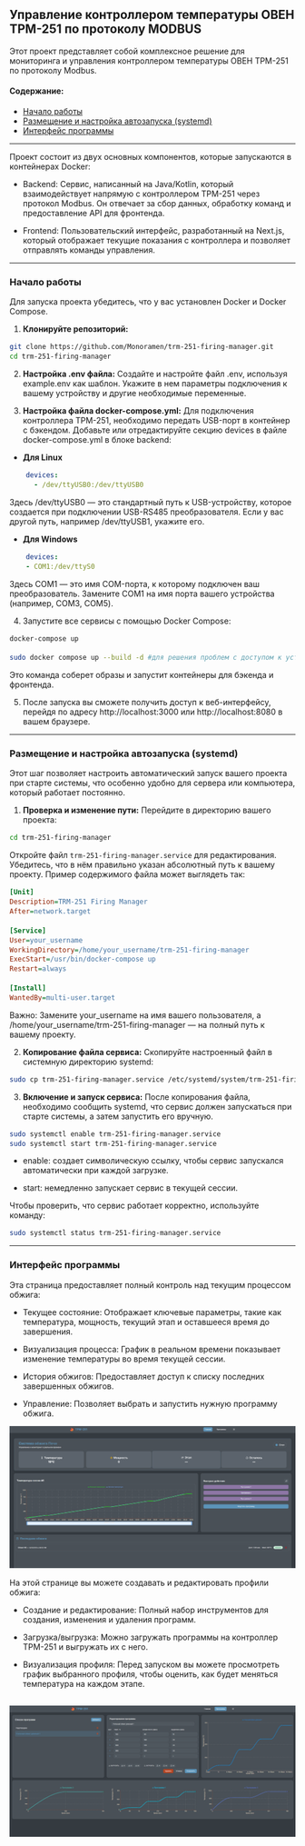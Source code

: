 ## Управление контроллером температуры ОВЕН ТРМ-251 по протоколу MODBUS
Этот проект представляет собой комплексное решение для мониторинга и управления контроллером температуры ОВЕН ТРМ-251 по протоколу Modbus.

#### **Содержание:**
- [Начало работы](#Начало-работы)
- [Размещение и настройка автозапуска (systemd)](#Размещение-и-настройка-автозапуска-(systemd))
- [Интерфейс программы](#Интерфейс-программы)
---
Проект состоит из двух основных компонентов, которые запускаются в контейнерах Docker:

- Backend: Сервис, написанный на Java/Kotlin, который взаимодействует напрямую с контроллером ТРМ-251 через протокол Modbus. Он отвечает за сбор данных, обработку команд и предоставление API для фронтенда.

- Frontend: Пользовательский интерфейс, разработанный на Next.js, который отображает текущие показания с контроллера и позволяет отправлять команды управления.
---
### Начало работы
Для запуска проекта убедитесь, что у вас установлен Docker и Docker Compose.

1. **Клонируйте репозиторий:**
``` bash
git clone https://github.com/Monoramen/trm-251-firing-manager.git
cd trm-251-firing-manager
```
2. **Настройка .env файла:**
Создайте и настройте файл .env, используя example.env как шаблон. Укажите в нем параметры подключения к вашему устройству и другие необходимые переменные.

3. **Настройка файла docker-compose.yml:**
Для подключения контроллера ТРМ-251, необходимо передать USB-порт в контейнер с бэкендом. Добавьте или отредактируйте секцию devices в файле docker-compose.yml в блоке backend:

- **Для Linux**
```yaml
    devices:
      - /dev/ttyUSB0:/dev/ttyUSB0
```
Здесь /dev/ttyUSB0 — это стандартный путь к USB-устройству, которое создается при подключении USB-RS485 преобразователя. Если у вас другой путь, например /dev/ttyUSB1, укажите его.

- **Для Windows**
```yaml
    devices:
    - COM1:/dev/ttyS0
```
Здесь COM1 — это имя COM-порта, к которому подключен ваш преобразователь. Замените COM1 на имя порта вашего устройства (например, COM3, COM5).

4. Запустите все сервисы с помощью Docker Compose:
```bash
docker-compose up

sudo docker compose up --build -d #для решения проблем с доступом к устройству на linux
```
Это команда соберет образы и запустит контейнеры для бэкенда и фронтенда.

5. После запуска вы сможете получить доступ к веб-интерфейсу, перейдя по адресу http://localhost:3000 или http://localhost:8080 в вашем браузере.
---

### Размещение и настройка автозапуска (systemd)

Этот шаг позволяет настроить автоматический запуск вашего проекта при старте системы, что особенно удобно для сервера или компьютера, который работает постоянно.

1. **Проверка и изменение пути:**
Перейдите в директорию вашего проекта:

```Bash
cd trm-251-firing-manager
```
Откройте файл `trm-251-firing-manager.service` для редактирования. Убедитесь, что в нём правильно указан абсолютный путь к вашему проекту. Пример содержимого файла может выглядеть так:

```Ini
[Unit]
Description=TRM-251 Firing Manager
After=network.target

[Service]
User=your_username
WorkingDirectory=/home/your_username/trm-251-firing-manager
ExecStart=/usr/bin/docker-compose up
Restart=always

[Install]
WantedBy=multi-user.target
```
Важно: Замените your_username на имя вашего пользователя, а /home/your_username/trm-251-firing-manager — на полный путь к вашему проекту.

2. **Копирование файла сервиса:**
Скопируйте настроенный файл в системную директорию systemd:

```bash
sudo cp trm-251-firing-manager.service /etc/systemd/system/trm-251-firing-manager.service
```
3. **Включение и запуск сервиса:**
После копирования файла, необходимо сообщить systemd, что сервис должен запускаться при старте системы, а затем запустить его вручную.

```Bash
sudo systemctl enable trm-251-firing-manager.service
sudo systemctl start trm-251-firing-manager.service
```
- enable: создает символическую ссылку, чтобы сервис запускался автоматически при каждой загрузке.

- start: немедленно запускает сервис в текущей сессии.

Чтобы проверить, что сервис работает корректно, используйте команду:

```Bash
sudo systemctl status trm-251-firing-manager.service
```
---

### Интерфейс программы 
Эта страница предоставляет полный контроль над текущим процессом обжига:

- Текущее состояние: Отображает ключевые параметры, такие как температура, мощность, текущий этап и оставшееся время до завершения.

- Визуализация процесса: График в реальном времени показывает изменение температуры во время текущей сессии.

- История обжигов: Предоставляет доступ к списку последних завершенных обжигов.

- Управление: Позволяет выбрать и запустить нужную программу обжига.

![Главная страница мониторинга](image1.png)

На этой странице вы можете создавать и редактировать профили обжига:

- Создание и редактирование: Полный набор инструментов для создания, изменения и удаления программ.

- Загрузка/выгрузка: Можно загружать программы на контроллер ТРМ-251 и выгружать их с него.

- Визуализация профиля: Перед запуском вы можете просмотреть график выбранного профиля, чтобы оценить, как будет меняться температура на каждом этапе.

![Страница программ](image2.png)
---